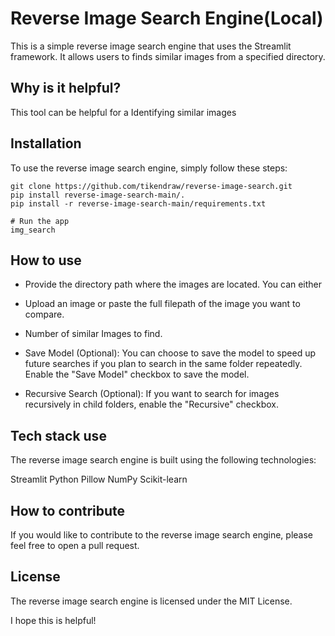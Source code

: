 # Reverse Image Search Engine(Local)
This is a simple reverse image search engine that uses the Streamlit framework. It allows users to finds similar images from a specified directory.

## Why is it helpful?
This tool can be helpful for a Identifying similar images

## Installation
To use the reverse image search engine, simply follow these steps:

```
git clone https://github.com/tikendraw/reverse-image-search.git
pip install reverse-image-search-main/.
pip install -r reverse-image-search-main/requirements.txt

# Run the app
img_search
```
## How to use
*  Provide the directory path where the images are located. You can either 

* Upload an image or paste the full filepath of the image you want to compare.

* Number of similar Images to find. 

* Save Model (Optional): You can choose to save the model to speed up future searches if you plan to search in the same folder repeatedly. Enable the "Save Model" checkbox to save the model.

* Recursive Search (Optional): If you want to search for images recursively in child folders, enable the "Recursive" checkbox.

## Tech stack use
The reverse image search engine is built using the following technologies:

Streamlit 
Python
Pillow
NumPy
Scikit-learn

## How to contribute
If you would like to contribute to the reverse image search engine, please feel free to open a pull request.

## License
The reverse image search engine is licensed under the MIT License.

I hope this is helpful!


